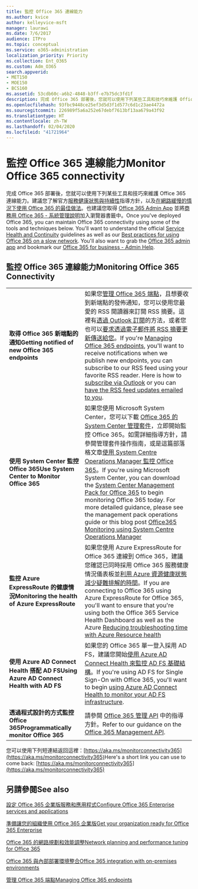 ```yaml
---
title: 監控 Office 365 連線能力
ms.author: kvice
author: kelleyvice-msft
manager: laurawi
ms.date: 7/6/2017
audience: ITPro
ms.topic: conceptual
ms.service: o365-administration
localization_priority: Priority
ms.collection: Ent_O365
ms.custom: Adm_O365
search.appverid:
- MET150
- MOE150
- BCS160
ms.assetid: 53cdb60c-a6b2-4848-b3ff-e7b75dc3fd1f
description: 完成 Office 365 部署後，您就可以使用下列某些工具和技巧來維護 Office 365 連線能力。建議您了解官方服務健康狀態與持續性指導方針，以及在網路緩慢的情況下使用 Office 365 的最佳做法。也建議您取得 Office 365 Admin App 並將商務用 Office 365 - 系統管理說明加入瀏覽器書籤中。
ms.openlocfilehash: 93fbc9448ce25ef3d5d3f1d577c6d1c23ae4472a
ms.sourcegitcommit: 226989f5a6a252e67debf7613bf13aa679a43f92
ms.translationtype: HT
ms.contentlocale: zh-TW
ms.lasthandoff: 02/04/2020
ms.locfileid: "41721964"
---
```

# <a name="monitor-office-365-connectivity"></a><span data-ttu-id="b1c41-105">監控 Office 365 連線能力</span><span class="sxs-lookup"><span data-stu-id="b1c41-105">Monitor Office 365 connectivity</span></span>

<span data-ttu-id="b1c41-p102">完成 Office 365 部署後，您就可以使用下列某些工具和技巧來維護 Office 365 連線能力。建議您了解官方[服務健康狀態與持續性](https://docs.microsoft.com/office365/servicedescriptions/office-365-platform-service-description/service-health-and-continuity)指導方針，以及[在網路緩慢的情況下使用 Office 365 的最佳做法](https://support.office.com/article/fd16c8d2-4799-4c39-8fd7-045f06640166)。也建議您取得 [Office 365 Admin App](https://blogs.office.com/2015/03/13/administer-on-the-go-with-the-updated-office-365-admin-app/) 並將[商務用 Office 365 - 系統管理說明](https://support.office.com/article/17d3ff3f-3601-466e-b5a1-482b31cfb791)加入瀏覽器書籤中。</span><span class="sxs-lookup"><span data-stu-id="b1c41-p102">Once you've deployed Office 365, you can maintain Office 365 connectivity using some of the tools and techniques below. You'll want to understand the official [Service Health and Continuity](https://docs.microsoft.com/office365/servicedescriptions/office-365-platform-service-description/service-health-and-continuity) guidelines as well as our [Best practices for using Office 365 on a slow network](https://support.office.com/article/fd16c8d2-4799-4c39-8fd7-045f06640166). You'll also want to grab the [Office 365 admin app](https://blogs.office.com/2015/03/13/administer-on-the-go-with-the-updated-office-365-admin-app/) and bookmark our [Office 365 for business - Admin Help](https://support.office.com/article/17d3ff3f-3601-466e-b5a1-482b31cfb791).</span></span>
  
## <a name="monitoring-office-365-connectivity"></a><span data-ttu-id="b1c41-109">監控 Office 365 連線能力</span><span class="sxs-lookup"><span data-stu-id="b1c41-109">Monitoring Office 365 Connectivity</span></span>

|||
|:-----|:-----|
|<span data-ttu-id="b1c41-110">**取得 Office 365 新端點的通知**</span><span class="sxs-lookup"><span data-stu-id="b1c41-110">**Getting notified of new Office 365 endpoints**</span></span> <br/> |<span data-ttu-id="b1c41-p103">如果您[管理 Office 365 端點](https://support.office.com/article/99cab9d4-ef59-4207-9f2b-3728eb46bf9a)，且想要收到新端點的發佈通知，您可以使用您最愛的 RSS 閱讀器來訂閱 RSS 摘要。這裡有[透過 Outlook 訂閱](https://go.microsoft.com/fwlink/p/?LinkId=532416)的方法，或者您也可以[要求透過電子郵件將 RSS 摘要更新傳送給您](https://go.microsoft.com/fwlink/p/?LinkId=532417)。</span><span class="sxs-lookup"><span data-stu-id="b1c41-p103">If you're [Managing Office 365 endpoints](https://support.office.com/article/99cab9d4-ef59-4207-9f2b-3728eb46bf9a), you'll want to receive notifications when we publish new endpoints, you can subscribe to our RSS feed using your favorite RSS reader. Here is how to [subscribe via Outlook](https://go.microsoft.com/fwlink/p/?LinkId=532416) or you can [have the RSS feed updates emailed to you](https://go.microsoft.com/fwlink/p/?LinkId=532417).  </span></span><br/> |
|<span data-ttu-id="b1c41-113">**使用 System Center 監控 Office 365**</span><span class="sxs-lookup"><span data-stu-id="b1c41-113">**Use System Center to Monitor Office 365**</span></span> <br/> |<span data-ttu-id="b1c41-p104">如果您使用 Microsoft System Center，您可以下載 [Office 365 的 System Center 管理套件](https://www.microsoft.com/download/details.aspx?id=43708)，立即開始監控 Office 365。如需詳細指導方針，請參閱管理套件操作指南，或是這篇部落格文章[使用 System Centre Operations Manager 監控 Office 365](https://blogs.msdn.com/b/mvpawardprogram/archive/2015/07/08/office365-monitoring-using-system-centre-operations-manager.aspx)。</span><span class="sxs-lookup"><span data-stu-id="b1c41-p104">If you're using Microsoft System Center, you can download the [System Center Management Pack for Office 365](https://www.microsoft.com/download/details.aspx?id=43708) to begin monitoring Office 365 today. For more detailed guidance, please see the management pack operations guide or this blog post [Office365 Monitoring using System Centre Operations Manager](https://blogs.msdn.com/b/mvpawardprogram/archive/2015/07/08/office365-monitoring-using-system-centre-operations-manager.aspx)</span></span> <br/> |
|<span data-ttu-id="b1c41-116">**監控 Azure ExpressRoute 的健康情況**</span><span class="sxs-lookup"><span data-stu-id="b1c41-116">**Monitoring the health of Azure ExpressRoute**</span></span> <br/> |<span data-ttu-id="b1c41-117">如果您使用 Azure ExpressRoute for Office 365 連線到 Office 365，建議您確認已同時採用 Office 365 服務健康情況儀表板並[利用 Azure 資源健康狀態減少疑難排解的時間](https://azure.microsoft.com/blog/reduce-troubleshooting-time-with-azure-resource-health/)。</span><span class="sxs-lookup"><span data-stu-id="b1c41-117">If you are connecting to Office 365 using Azure ExpressRoute for Office 365, you'll want to ensure that you're using both the Office 365 Service Health Dashboard as well as the Azure [Reducing troubleshooting time with Azure Resource health](https://azure.microsoft.com/blog/reduce-troubleshooting-time-with-azure-resource-health/)</span></span> <br/> |
|<span data-ttu-id="b1c41-118">**使用 Azure AD Connect Health 搭配 AD FS**</span><span class="sxs-lookup"><span data-stu-id="b1c41-118">**Using Azure AD Connect Health with AD FS**</span></span> <br/> |<span data-ttu-id="b1c41-119">如果您的 Office 365 單一登入採用 AD FS，建議您開始[使用 Azure AD Connect Health 來監控 AD FS 基礎結構](https://azure.microsoft.com/documentation/articles/active-directory-aadconnect-health-adfs/)。</span><span class="sxs-lookup"><span data-stu-id="b1c41-119">If you're using AD FS for Single Sign-On with Office 365, you'll want to begin [using Azure AD Connect Health to monitor your AD FS infrastructure](https://azure.microsoft.com/documentation/articles/active-directory-aadconnect-health-adfs/).</span></span>  <br/> |
|<span data-ttu-id="b1c41-120">**透過程式設計的方式監控 Office 365**</span><span class="sxs-lookup"><span data-stu-id="b1c41-120">**Programmatically monitor Office 365**</span></span> <br/> |<span data-ttu-id="b1c41-121">請參閱 [Office 365 管理 API](https://docs.microsoft.com/office/office-365-management-api/office-365-management-apis-overview) 中的指導方針。</span><span class="sxs-lookup"><span data-stu-id="b1c41-121">Refer to our guidance on the [Office 365 Management API](https://docs.microsoft.com/office/office-365-management-api/office-365-management-apis-overview).</span></span>  <br/> |

<span data-ttu-id="b1c41-122">您可以使用下列短連結返回這裡：[https://aka.ms/monitorconnectivity365](https://aka.ms/monitorconnectivity365)</span><span class="sxs-lookup"><span data-stu-id="b1c41-122">Here's a short link you can use to come back: [https://aka.ms/monitorconnectivity365](https://aka.ms/monitorconnectivity365)</span></span>
  
## <a name="see-also"></a><span data-ttu-id="b1c41-123">另請參閱</span><span class="sxs-lookup"><span data-stu-id="b1c41-123">See also</span></span>

[<span data-ttu-id="b1c41-124">設定 Office 365 企業版服務和應用程式</span><span class="sxs-lookup"><span data-stu-id="b1c41-124">Configure Office 365 Enterprise services and applications</span></span>](configure-services-and-applications.md)
  
[<span data-ttu-id="b1c41-125">準備讓您的組織使用 Office 365 企業版</span><span class="sxs-lookup"><span data-stu-id="b1c41-125">Get your organization ready for Office 365 Enterprise</span></span>](get-your-organization-ready-for-office-365.md)
  
[<span data-ttu-id="b1c41-126">Office 365 的網路規劃和效能調整</span><span class="sxs-lookup"><span data-stu-id="b1c41-126">Network planning and performance tuning for Office 365</span></span>](network-planning-and-performance.md)
  
[<span data-ttu-id="b1c41-127">Office 365 與內部部署環境整合</span><span class="sxs-lookup"><span data-stu-id="b1c41-127">Office 365 integration with on-premises environments</span></span>](office-365-integration.md)
  
[<span data-ttu-id="b1c41-128">管理 Office 365 端點</span><span class="sxs-lookup"><span data-stu-id="b1c41-128">Managing Office 365 endpoints</span></span>](https://support.office.com/article/99cab9d4-ef59-4207-9f2b-3728eb46bf9a)
